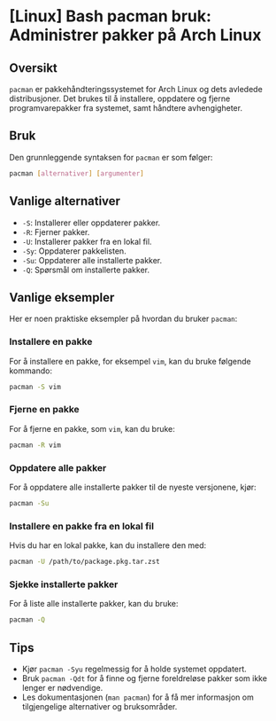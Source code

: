 # [Linux] Bash pacman bruk: Administrer pakker på Arch Linux

## Oversikt
`pacman` er pakkehåndteringssystemet for Arch Linux og dets avledede distribusjoner. Det brukes til å installere, oppdatere og fjerne programvarepakker fra systemet, samt håndtere avhengigheter.

## Bruk
Den grunnleggende syntaksen for `pacman` er som følger:

```bash
pacman [alternativer] [argumenter]
```

## Vanlige alternativer
- `-S`: Installerer eller oppdaterer pakker.
- `-R`: Fjerner pakker.
- `-U`: Installerer pakker fra en lokal fil.
- `-Sy`: Oppdaterer pakkelisten.
- `-Su`: Oppdaterer alle installerte pakker.
- `-Q`: Spørsmål om installerte pakker.

## Vanlige eksempler
Her er noen praktiske eksempler på hvordan du bruker `pacman`:

### Installere en pakke
For å installere en pakke, for eksempel `vim`, kan du bruke følgende kommando:

```bash
pacman -S vim
```

### Fjerne en pakke
For å fjerne en pakke, som `vim`, kan du bruke:

```bash
pacman -R vim
```

### Oppdatere alle pakker
For å oppdatere alle installerte pakker til de nyeste versjonene, kjør:

```bash
pacman -Su
```

### Installere en pakke fra en lokal fil
Hvis du har en lokal pakke, kan du installere den med:

```bash
pacman -U /path/to/package.pkg.tar.zst
```

### Sjekke installerte pakker
For å liste alle installerte pakker, kan du bruke:

```bash
pacman -Q
```

## Tips
- Kjør `pacman -Syu` regelmessig for å holde systemet oppdatert.
- Bruk `pacman -Qdt` for å finne og fjerne foreldreløse pakker som ikke lenger er nødvendige.
- Les dokumentasjonen (`man pacman`) for å få mer informasjon om tilgjengelige alternativer og bruksområder.